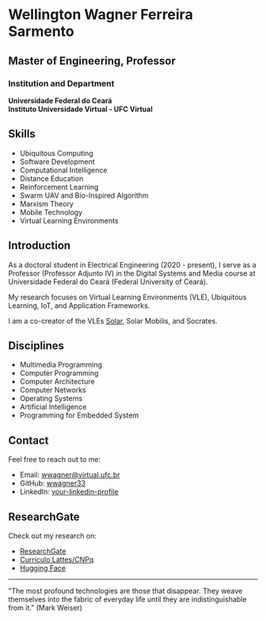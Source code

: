 # Wellington Wagner Ferreira Sarmento

## Master of Engineering, Professor

### Institution and Department
**Universidade Federal do Ceará**  
**Instituto Universidade Virtual - UFC Virtual**

## Skills
- Ubiquitous Computing
- Software Development
- Computational Intelligence
- Distance Education
- Reinforcement Learning
- Swarm UAV and Bio-Inspired Algorithm
- Marxism Theory
- Mobile Technology
- Virtual Learning Environments

## Introduction
As a doctoral student in Electrical Engineering (2020 - present), I serve as a Professor (Professor Adjunto IV) in the Digital Systems and Media course at Universidade Federal do Ceará (Federal University of Ceará). 

My research focuses on Virtual Learning Environments (VLE), Ubiquitous Learning, IoT, and Application Frameworks. 

I am a co-creator of the VLEs [Solar](http://solar.virtual.ufc.br), Solar Mobilis, and Socrates.

## Disciplines
- Multimedia Programming
- Computer Programming
- Computer Architecture
- Computer Networks
- Operating Systems
- Artificial Intelligence
- Programming for Embedded System


## Contact
Feel free to reach out to me:
- Email: [wwagner@virtual.ufc.br](mailto:wwagner@virtual.ufc.br)
- GitHub: [wwagner33](https://github.com/wwagner33)
- LinkedIn: [your-linkedin-profile](https://www.linkedin.com/in/your-linkedin-profile)

## ResearchGate
Check out my research on:
- [ResearchGate](https://www.researchgate.net/profile/Wellington-Wagner-Ferreira-Sarmento)
- [Currículo Lattes/CNPq](http://lattes.cnpq.br/1015561507843037)
- [Hugging Face](https://huggingface.co/wwagner33)

---
“The most profound technologies are those that disappear. They weave themselves into the fabric of everyday life until they are indistinguishable from it.” (Mark Weiser)
